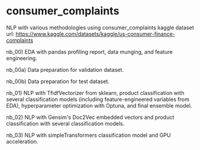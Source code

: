 # consumer_complaints
NLP with various methodologies using consumer_complaints kaggle dataset
url: https://www.kaggle.com/datasets/kaggle/us-consumer-finance-complaints

nb_00) EDA with pandas profiling report, data munging, and feature engineering.

nb_00a) Data preparation for validation dataset.

nb_00b) Data preparation for test dataset.

nb_01) NLP with TfidfVectorizer from sklearn, product classification with several classification models (including feature-engineered variables from EDA), hyperparameter optimization with Optuna, and final ensemble model.

nb_02) NLP with Gensim's Doc2Vec embedded vectors and product classification with several classification models.

nb_03) NLP with simpleTransformers classification model and GPU acceleration.
